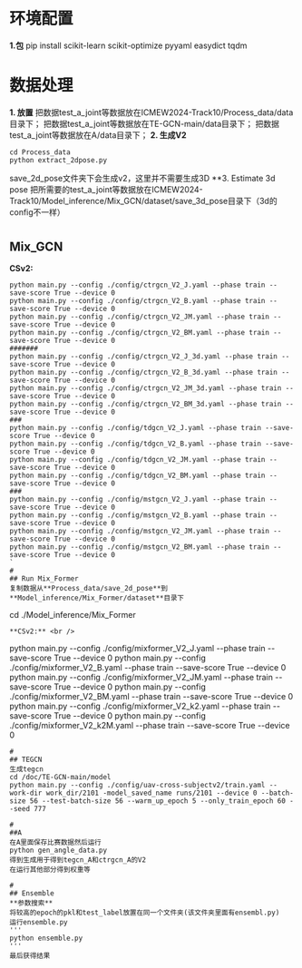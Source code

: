 # 环境配置
**1.包**
pip install scikit-learn scikit-optimize pyyaml easydict tqdm

# 数据处理
**1. 放置**
把数据test_a_joint等数据放在ICMEW2024-Track10/Process_data/data目录下；
把数据test_a_joint等数据放在TE-GCN-main/data目录下；
把数据test_a_joint等数据放在A/data目录下；
**2. 生成V2**
```
cd Process_data
python extract_2dpose.py
```
save_2d_pose文件夹下会生成v2，这里并不需要生成3D
**3. Estimate 3d pose 
把所需要的test_a_joint等数据放在ICMEW2024-Track10/Model_inference/Mix_GCN/dataset/save_3d_pose目录下（3d的config不一样）

# 
## Mix_GCN
**CSv2:**
```
python main.py --config ./config/ctrgcn_V2_J.yaml --phase train --save-score True --device 0
python main.py --config ./config/ctrgcn_V2_B.yaml --phase train --save-score True --device 0
python main.py --config ./config/ctrgcn_V2_JM.yaml --phase train --save-score True --device 0
python main.py --config ./config/ctrgcn_V2_BM.yaml --phase train --save-score True --device 0
#######
python main.py --config ./config/ctrgcn_V2_J_3d.yaml --phase train --save-score True --device 0
python main.py --config ./config/ctrgcn_V2_B_3d.yaml --phase train --save-score True --device 0
python main.py --config ./config/ctrgcn_V2_JM_3d.yaml --phase train --save-score True --device 0
python main.py --config ./config/ctrgcn_V2_BM_3d.yaml --phase train --save-score True --device 0
###
python main.py --config ./config/tdgcn_V2_J.yaml --phase train --save-score True --device 0
python main.py --config ./config/tdgcn_V2_B.yaml --phase train --save-score True --device 0
python main.py --config ./config/tdgcn_V2_JM.yaml --phase train --save-score True --device 0
python main.py --config ./config/tdgcn_V2_BM.yaml --phase train --save-score True --device 0
###
python main.py --config ./config/mstgcn_V2_J.yaml --phase train --save-score True --device 0
python main.py --config ./config/mstgcn_V2_B.yaml --phase train --save-score True --device 0
python main.py --config ./config/mstgcn_V2_JM.yaml --phase train --save-score True --device 0
python main.py --config ./config/mstgcn_V2_BM.yaml --phase train --save-score True --device 0
`
#
## Run Mix_Former
复制数据从**Process_data/save_2d_pose**到**Model_inference/Mix_Former/dataset**目录下
```
cd ./Model_inference/Mix_Former
```
**CSv2:** <br />
```
python main.py --config ./config/mixformer_V2_J.yaml --phase train --save-score True --device 0 
python main.py --config ./config/mixformer_V2_B.yaml --phase train --save-score True --device 0 
python main.py --config ./config/mixformer_V2_JM.yaml --phase train --save-score True --device 0 
python main.py --config ./config/mixformer_V2_BM.yaml --phase train --save-score True --device 0 
python main.py --config ./config/mixformer_V2_k2.yaml --phase train --save-score True --device 0 
python main.py --config ./config/mixformer_V2_k2M.yaml --phase train --save-score True --device 0 
```
#
## TEGCN
生成tegcn
cd /doc/TE-GCN-main/model
python main.py --config ./config/uav-cross-subjectv2/train.yaml --work-dir work_dir/2101 -model_saved_name runs/2101 --device 0 --batch-size 56 --test-batch-size 56 --warm_up_epoch 5 --only_train_epoch 60 --seed 777

#
##A
在A里面保存比赛数据然后运行
python gen_angle_data.py
得到生成用于得到tegcn_A和ctrgcn_A的V2
在运行其他部分得到权重等

#
## Ensemble
**参数搜索**
将较高的epoch的pkl和test_label放置在同一个文件夹(该文件夹里面有ensembl.py)
运行ensemble.py
'''
python ensemble.py
'''
最后获得结果

